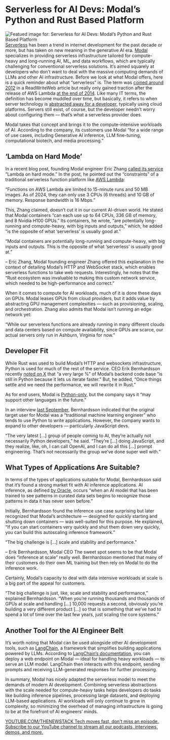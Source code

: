 # Serverless for AI Devs: Modal’s Python and Rust Based Platform
![Featued image for: Serverless for AI Devs: Modal’s Python and Rust Based Platform](https://cdn.thenewstack.io/media/2025/01/66ff29cd-osarugue-igbinoba-ekkn8um6mmc-unsplash2-1024x576.jpg)
[Serverless](https://thenewstack.io/serverless/) has been a trend in internet development for the past decade or more, but has taken on new meaning in the generative AI era. [Modal](https://modal.com/) specializes in providing serverless infrastructure tailored for compute-heavy and long-running AI, ML, and data workflows, which are typically challenging for conventional serverless solutions. It’s aimed squarely at developers who don’t want to deal with the massive computing demands of LLMs and other AI infrastructure.
Before we look at what Modal offers, here is a quick reminder about what “serverless” is. The term was [coined around 2012](https://web.archive.org/web/20121017030524/http://www.readwriteweb.com/cloud/2012/10/why-the-future-of-software-and-apps-is-serverless.php) in a ReadWriteWeb article but really only gained traction after the release of AWS Lambda [at the end of 2014](https://thenewstack.io/serverless-on-public-cloud-the-ultimate-showdown/). Like many IT terms, the definition has become muddled over time, but basically, it refers to when server technology is [abstracted away for a developer](https://thenewstack.io/serverless-has-unlocked-a-new-world-of-cloud-mashups/), typically using cloud platforms. Servers still exist, of course, but the developer needn’t worry about configuring them — that’s what a serverless provider does.

Modal takes that concept and brings it to the compute-intensive workloads of AI. According to the company, its customers use Modal “for a wide range of use cases, including Generative AI inference, LLM fine-tuning, computational biotech, and media processing.”

## ‘Lambda on Hard Mode’
In a recent blog post, founding Modal engineer Eric Zhang [called its service](https://modal.com/blog/serverless-http) “Lambda on hard mode.” In the post, he pointed out the “constraints” of a traditional serverless function platform like [AWS Lambda](https://thenewstack.io/theres-a-service-for-that-amazon-web-services-and-serverless-computing/):

“Functions on AWS Lambda are limited to 15-minute runs and 50 MB images. As of 2024, they can only use 3 CPUs (6 threads) and 10 GB of memory. Response bandwidth is 16 Mbps.”

This, Zhang claimed, doesn’t cut it in our current AI-driven world. He stated that Modal containers “can each use up to 64 CPUs, 336 GB of memory, and 8 Nvidia H100 GPUs.” Its containers, he wrote, “are potentially long-running and compute-heavy, with big inputs and outputs,” which, he added “is the opposite of what ‘serverless’ is usually good at.”

“Modal containers are potentially long-running and compute-heavy, with big inputs and outputs. This is the opposite of what ‘serverless’ is usually good at.”

– Eric Zhang, Modal founding engineer
Zhang offered this explanation in the context of detailing Modal’s HTTP and WebSocket stack, which enables serverless functions to take web requests. Interestingly, he notes that the “Rust ecosystem was invaluable to making this custom network service, which needed to be high-performance and correct.”

When it comes to compute for AI workloads, much of it is done these days on GPUs. Modal leases GPUs from cloud providers, but it adds value by abstracting GPU management complexities — such as provisioning, scaling, and orchestration. Zhang also admits that Modal isn’t running an edge network yet:

“While our serverless functions are already running in many different clouds and data centers based on compute availability, since GPUs are scarce, our actual servers only run in Ashburn, Virginia for now.”

## Developer Fit
While Rust was used to build Modal’s HTTP and websockets infrastructure, Python is used for much of the rest of the service. CEO Erik Bernhardsson recently [noted on X](https://x.com/bernhardsson/status/1867969138628411683) that “a very large %” of Modal’s backend code base “is still in Python because it lets us iterate faster.” But, he added, “Once things settle and we need the performance, we will rewrite it in Rust.”

As for end users, Modal is [Python-only](https://modal.com/docs/guide), but the company says it “may support other languages in the future.”

In an interview [last September](https://www.youtube.com/watch?v=K_r-nX_y9aM), Bernhardsson indicated that the original target user for Modal was a “traditional machine learning engineer” who tends to use Python to write applications. However, the company wants to expand to other developers — particularly JavaScript devs.

“The very latest […] group of people coming to AI, they’re actually not necessarily Python developers,” he said. “They’re […] doing JavaScript, and they realize, like, oh, I can call OpenAI, and I can do all this […] prompt engineering. That’s not necessarily the group we’ve done super well with.”

## What Types of Applications Are Suitable?
In terms of the types of applications suitable for Modal, Bernhardsson said that it’s found a strong market fit with AI inference applications. AI inference, as defined [by Oracle](https://www.oracle.com/uk/artificial-intelligence/ai-inference/#:~:text=AI%20inference%20is%20when%20an,way%20that%20mimics%20human%20abilities.), occurs “when an AI model that has been trained to see patterns in curated data sets begins to recognize those patterns in data it has never seen before.”

Initially, Bernhardsson found the inference use case surprising but later recognized that Modal’s architecture — designed for quickly starting and shutting down containers — was well-suited for this purpose. He explained, “If you can start containers very quickly and shut them down very quickly, you can build this autoscaling inference framework.”

“The big challenge is […] scale and stability and performance.”

– Erik Bernhardsson, Modal CEO
The sweet spot seems to be that Modal does “inference at scale” really well. Bernhardsson mentioned that many of their customers do their own ML training but then rely on Modal to do the inference work.

Certainly, Modal’s capacity to deal with data intensive workloads at scale is a big part of the appeal for customers.

“The big challenge is just, like, scale and stability and performance,” explained Bernhardsson. “When you’re running thousands and thousands of GPUs at scale and handling […] 10,000 requests a second, obviously you’re building a very different product […] so that is something that we’ve had to spend a lot of time over the last few years, just scaling the core systems.”

## Another Tool for the AI Engineer Belt
It’s worth noting that Modal can be used alongside other AI development tools, such as [LangChain](https://thenewstack.io/langchain-the-trendiest-web-framework-of-2023-thanks-to-ai/), a framework that simplifies building applications powered by LLMs. According to [LangChain’s documentation](https://python.langchain.com/docs/integrations/providers/modal/), you can deploy a web endpoint on Modal — ideal for handling heavy workloads — to serve an LLM model. LangChain then interacts with this endpoint, sending prompts and receiving LLM-generated responses for further processing.

In summary, Modal has nicely adapted the serverless model to meet the demands of modern AI development. Combining serverless abstractions with the scale needed for compute-heavy tasks helps developers do tasks like building inference pipelines, processing large datasets, and deploying LLM-based applications. AI workloads will only continue to grow in complexity, so minimizing the overhead of managing infrastructure is going to be at the forefront of AI engineers’ minds.

[
YOUTUBE.COM/THENEWSTACK
Tech moves fast, don't miss an episode. Subscribe to our YouTube
channel to stream all our podcasts, interviews, demos, and more.
](https://youtube.com/thenewstack?sub_confirmation=1)